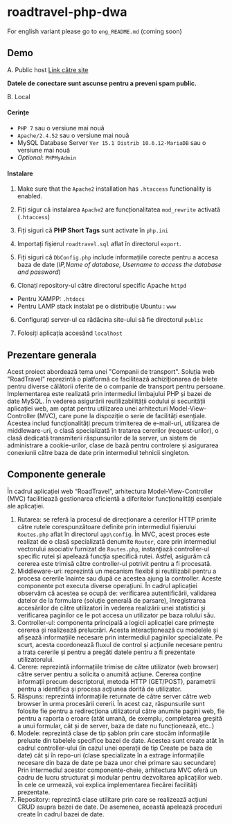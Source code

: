 # roadtravel-php-dwa

For english variant please go to `eng_README.md` (coming soon)

## Demo

A. Public host [Link către site](https://vanadium.idigit.ro/public/login/index)

**Datele de conectare sunt ascunse pentru a preveni spam public.**

B. Local

#### Cerințe

- `PHP 7` sau o versiune mai nouă
- `Apache/2.4.52` sau o versiune mai nouă
- MySQL Database Server `Ver 15.1 Distrib 10.6.12-MariaDB` sau o versiune mai nouă
- _Optional_: `PHPMyAdmin`

#### Instalare

1. Make sure that the `Apache2` installation has `.htaccess` functionality is enabled.

1. Fiți sigur că instalarea `Apache2` are funcționalitatea `mod_rewrite` activată (`.htaccess`)

2. Fiți siguri că **PHP Short Tags** sunt activate în `php.ini`

3. Importați fișierul `roadtravel.sql` aflat în directorul `export`.

4. Fiți siguri că `DbConfig.php` include informațiile corecte pentru a accesa baza de date (_IP,Name of database, Username to access the database and password_)

5. Clonați repository-ul către directorul specific Apache `httpd`
- Pentru XAMPP: `.htdocs`
- Pentru LAMP stack instalat pe o distribuție Ubuntu : `www`

6. Configurați server-ul ca rădăcina site-ului să fie directorul `public` 

7. Folosiți aplicația accesând `localhost`

## Prezentare generala

Acest proiect abordează tema unei "Companii de transport". Soluția web "RoadTravel" reprezintă o platformă ce facilitează achiziționarea de bilete pentru diverse călătorii oferite de o companie de transport pentru persoane. Implementarea este realizată prin intermediul limbajului PHP și bazei de date MySQL. În vederea asigurării reutilizabilității codului și securității aplicației web, am optat pentru utilizarea unei arhitecturi Model-View-Controller (MVC), care pune la dispoziție o serie de facilități esențiale. Acestea includ funcționalități precum trimiterea de e-mail-uri, utilizarea de middleware-uri, o clasă specializată în tratarea cererilor (request-urilor), o clasă dedicată transmiterii răspunsurilor de la server, un sistem de administrare a cookie-urilor, clase de bază pentru controlere și asigurarea conexiunii către baza de date prin intermediul tehnicii singleton.

## Componente generale

În cadrul aplicației web “RoadTravel”, arhitectura Model-View-Controller (MVC) facilitiează gestionarea eficientă a diferitelor funcționalități esențiale ale aplicației. 
1.	Rutarea: se referă la procesul de direcționare a cererilor HTTP primite către rutele corespunzătoare definite prin intermediul fișierului `Routes.php` aflat în directorul `app\config`. În MVC, acest proces este realizat de o clasă specializată denumite `Router`, care prin intermediul vectorului asociativ furnizat de `Routes.php`, instanțiază controller-ul specific rutei și apelează funcția specifică rutei. Astfel, asigurăm că cererea este trimisă către controller-ul potrivit pentru a fi procesată.
2.	Middleware-uri: reprezintă un mecanism flexibil și reutilizabil pentru a procesa cererile înainte sau după ce acestea ajung la controller. Aceste componente pot executa diverse operațiuni. În cadrul aplicației observăm că acestea se ocupă de: verificarea autentificării, validarea datelor de la formulare (soluție generală de parsare), înregistrarea accesărilor de către utilizatori în vederea realizării unei statistici și verificarea paginilor ce le pot accesa un utilizator pe baza rolului său.
3.	Controller-ul: componenta principală a logicii aplicației care primește cererea și realizează prelucrări. Acesta interacționează cu modelele și afișează informațiile necesare prin intermediul paginilor specializate. Pe scurt, acesta coordonează fluxul de control și acțiunile necesare pentru a trata cererile și pentru a pregăti datele pentru a fi prezentate utilizatorului.
4.	Cerere: reprezintă informațiile trimise de către utilizator (web browser) către server pentru a solicita o anumită acțiune. Cererea conține informații precum descriptorul, metoda HTTP (GET/POST), parametrii  pentru a identifica și procesa acțiunea dorită de utilizator.
5.	Răspuns: reprezintă informațiile returnate de către server către web browser în urma procesării cererii. În acest caz, răspunsurile sunt folosite fie pentru a redirecționa utilizatorul către anumite pagini web, fie pentru a raporta o eroare (atât umană, de exemplu, completarea greșită a unui formular, cât și de server, baza de date nu funcționează, etc..)
6.	Modele: reprezintă clase de tip șablon prin care stocăm informațiile preluate din tabelele specifice bazei de date. Acestea sunt create atât în cadrul controller-ului (în cazul unei operații de tip Create pe baza de date) cât și în repo-uri (clase specializate în a extrage informațiile necesare din baza de date pe baza unor chei primare sau secundare)
Prin intermediul acestor componente-cheie, arhitectura MVC oferă un cadru de lucru structurat și modular pentru dezvoltarea aplicațiilor web. În cele ce urmează, voi explica implementarea fiecărei facilități prezentate.
7. Repository: reprezintă clase utilitare prin care se realizează acțiuni CRUD asupra bazei de date. De asemenea, această apelează proceduri create în cadrul bazei de date.

